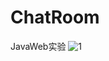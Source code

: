 # ChatRoom
JavaWeb实验
![1](https://user-images.githubusercontent.com/74131522/199643208-3d54e517-668f-4882-a033-119701d37669.jpg)
